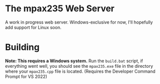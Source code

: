# The mpax235 Web Server
A work in progress web server. Windows-exclusive for now, I'll hopefully add support for Linux soon.

# Building
**Note: This requires a Windows system.**
Run the `build.bat` script, if everything went well, you should see the `mpax235.exe` file in the directory where your `mpax235.cpp` file is located. (Requires the Developer Command Prompt for VS 2022)
